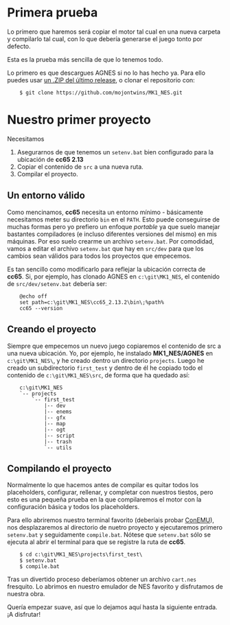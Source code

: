 Primera prueba
==============

Lo primero que haremos será copiar el motor tal cual en una nueva carpeta y compilarlo tal cual, con lo que debería generarse el juego tonto por defecto. 

Esta es la prueba más sencilla de que lo tenemos todo.

Lo primero es que descargues AGNES si no lo has hecho ya. Para ello puedes usar [un .ZIP del último release](https://github.com/mojontwins/MK1_NES/releases), o clonar el repositorio con:

```
    $ git clone https://github.com/mojontwins/MK1_NES.git
```

Nuestro primer proyecto
=======================

Necesitamos

1. Asegurarnos de que tenemos un `setenv.bat` bien configurado para la ubicación de **cc65 2.13** 
2. Copiar el contenido de `src` a una nueva ruta.
3. Compilar el proyecto.

Un entorno válido
-----------------

Como mencinamos, **cc65** necesita un entorno mínimo - básicamente necesitamos meter su directorio `bin` en el `PATH`. Esto puede conseguirse de muchas formas pero yo prefiero un enfoque *portable* ya que suelo manejar bastantes compiladores (e incluso diferentes versiones del mismo) en mis máquinas. Por eso suelo crearme un archivo `setenv.bat`. Por comodidad, vamos a editar el archivo `setenv.bat` que hay en `src/dev` para que los cambios sean válidos para todos los proyectos que empecemos.

Es tan sencillo como modificarlo para reflejar la ubicación correcta de **cc65**. Si, por ejemplo, has clonado AGNES en `c:\git\MK1_NES`, el contenido de `src/dev/setenv.bat` debería ser:

```
    @echo off
    set path=c:\git\MK1_NES\cc65_2.13.2\bin\;%path%
    cc65 --version
```

Creando el proyecto
-------------------

Siempre que empecemos un nuevo juego copiaremos el contenido de src a una nueva ubicación. Yo, por ejemplo, he instalado **MK1_NES/AGNES** en `c:\git\MK1_NES\`, y he creado dentro un directorio `projects`. Luego he creado un subdirectorio `first_test` y dentro de él he copiado todo el contenido de `c:\git\MK1_NES\src`, de forma que ha quedado así:

```
    c:\git\MK1_NES
    `-- projects
        `-- first_test
            |-- dev
            |-- enems
            |-- gfx
            |-- map
            |-- ogt
            |-- script
            |-- trash
            `-- utils
```

Compilando el proyecto
----------------------

Normalmente lo que hacemos antes de compilar es quitar todos los placeholders, configurar, rellenar, y completar con nuestros tiestos, pero esto es una pequeña prueba en la que compilaremos el motor con la configuración básica y todos los placeholders.

Para ello abriremos nuestro terminal favorito (deberíais probar [ConEMU](https://conemu.github.io/)), nos desplazaremos al directorio de nuetro proyecto y ejecutaremos primero `setenv.bat` y seguidamente `compile.bat`. Nótese que `setenv.bat` sólo se ejecuta al abrir el terminal para que se registre la ruta de **cc65**.

```
    $ cd c:\git\MK1_NES\projects\first_test\
    $ setenv.bat
    $ compile.bat
```

Tras un divertido proceso deberíamos obtener un archivo `cart.nes` fresquito. Lo abrimos en nuestro emulador de NES favorito y disfrutamos de nuestra obra.



Quería empezar suave, así que lo dejamos aquí hasta la siguiente entrada. ¡A disfrutar!